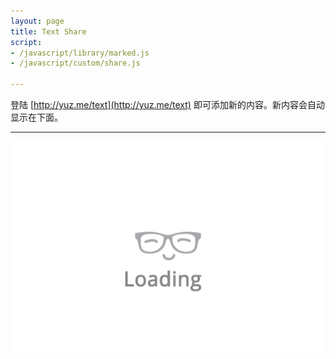 ```yaml
---
layout: page
title: Text Share
script:
- /javascript/library/marked.js
- /javascript/custom/share.js

---
```


登陆 [http://yuz.me/text](http://yuz.me/text) 即可添加新的内容。新内容会自动显示在下面。
<hr>
<div id="share">
    <img src="/public/loading.gif" alt="Loading..." class="loading">
</div>
